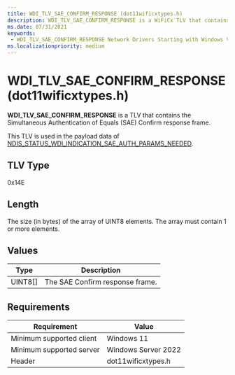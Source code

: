 ```yaml
---
title: WDI_TLV_SAE_CONFIRM_RESPONSE (dot11wificxtypes.h)
description: WDI_TLV_SAE_CONFIRM_RESPONSE is a WiFiCx TLV that contains the Simultaneous Authentication of Equals (SAE) Confirm response frame.
ms.date: 07/31/2021
keywords:
 - WDI_TLV_SAE_CONFIRM_RESPONSE Network Drivers Starting with Windows Vista
ms.localizationpriority: medium
---
```


# WDI_TLV_SAE_CONFIRM_RESPONSE (dot11wificxtypes.h)

**WDI_TLV_SAE_CONFIRM_RESPONSE** is a TLV that contains the Simultaneous Authentication of Equals (SAE) Confirm response frame.

This TLV is used in the payload data of [NDIS_STATUS_WDI_INDICATION_SAE_AUTH_PARAMS_NEEDED](ndis-status-wdi-indication-sae-auth-params-needed.md).

## TLV Type

0x14E

## Length

The size (in bytes) of the array of UINT8 elements. The array must contain 1 or more elements.

## Values

| Type | Description |
| --- | --- |
| UINT8[] | The SAE Confirm response frame. |

## Requirements

|Requirement|Value|
|--- |--- |
|Minimum supported client|Windows 11|
|Minimum supported server|Windows Server 2022|
|Header|dot11wificxtypes.h|
